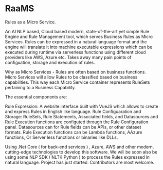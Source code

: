 # RaaMS
Rules as a Micro Service. 

An AI NLP based, Cloud based modern, state-of-the-art yet simple Rule Engine and Rule Management tool, which serves Business Rules as Micro Services. Rules can be expressed in a natural language format and the engine will translate it into machine executable expressions which can be executed during runtime via serverless functions using different cloud providers like AWS, Azure etc. Takes away many pain points of configuation, storage and execution of rules.

Why as Micro Services - Rules are often based on business functions. Micro Services will allow Rules to be classified based on business capabilities. This way each Micro Service container represents RuleSets pertaining to a Business Capability. 

The essential components are:

Rule Expression: A website interface built with VueJS which allows to create and express Rules in English like language. 
Rule Configuaration and Storage: RuleSets, Rule Statements, Associated fields, and Datasources and Rule Execution functions are configuted through the Rule Configuration panel. Datasources can for Rule fields can be APIs, or other dataset formats. Rule Execution functions can be Lambda functions, AAzure functions, Or Server less functions or binaries like DLLs.

Using .Net Core ( for back-end services ) , Azure, AWS and other modern, cutting-edge technologies to develop this software. We will be soon also be using some NLP SDK ( NLTK Python ) to process the Rules expressed in natural language.
Project has just started. Contributors are most welcome.
